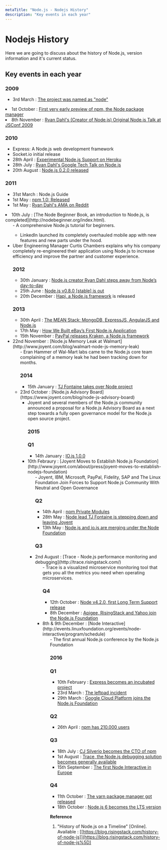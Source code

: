 ```yaml
---
metaTitle: "Node.js - Nodejs History"
description: "Key events in each year"
---
```


# Nodejs History


Here we are going to discuss about the history of Node.js, version information and it's current status.



## Key events in each year


### 2009

- 3rd March : [The project was named as "node"](https://github.com/nodejs/node-v0.x-archive/commit/19478ed4b14263c489e872156ca55ff16a07ebe0)
<li>1st October : <a href="https://groups.google.com/forum/?hl=en#!topic/nodejs/erDWyS4xPw8" rel="nofollow noreferrer">First very early preview of npm, the Node package<br />
manager</a></li>
<li>8th November : <a href="https://www.youtube.com/watch?v=ztspvPYybIY" rel="nofollow noreferrer">Ryan Dahl's (Creator of Node.js) Original
Node.js Talk    at JSConf 2009</a></li>

### 2010

- Express: A Node.js web development framework
- Socket.io initial release
- 28th April : [Experimental Node.js Support on Heroku](https://blog.heroku.com/archives/2010/4/28/node_js_support_experimental)
- 28th July : [Ryan Dahl's Google Tech Talk on Node.js](https://www.youtube.com/watch?v=F6k8lTrAE2g)
- 20th August : [Node.js 0.2.0 released](https://groups.google.com/forum/#!topic/nodejs/wEDF_X12HVc)

### 2011

- 31st March : Node.js Guide
- 1st May : [npm 1.0: Released](https://nodejs.org/en/blog/npm/npm-1-0-released/)
- 1st May : [Ryan Dahl's AMA on Reddit](https://www.reddit.com/r/node/comments/h1m2o/i_am_ryan_dahl_creator_of_nodejs_ama/)
<li>10th July : [The Node Beginner Book, an introduction to Node.js, is completed](http://nodebeginner.org/index.html).
<ul>
- A comprehensive Node.js tutorial for beginners.

- LinkedIn launched its completely overhauled mobile app with new features and new parts under the hood.

<li>Uber Engineering Manager Curtis Chambers explains why his company completely re-engineered their application using Node.js to increase
efficiency and improve the partner and customer experience.</li>

### 2012

- 30th  January : [Node.js creator Ryan Dahl steps away from Node’s day-to-day](https://groups.google.com/forum/#!topic/nodejs/hfajgpvGTLY)
- 25th June : [Node.js v0.8.0 [stable] is out](https://nodejs.org/en/blog/release/v0.8.0/)
- 20th December : [Hapi, a Node.js framework](http://hueniverse.com/2012/12/20/hapi-a-prologue/) is released

### 2013

- 30th April : [The MEAN Stack: MongoDB, ExpressJS, AngularJS and Node.js](http://blog.mongodb.org/post/49262866911/the-mean-stack-mongodb-expressjs-angularjs-and)
- 17th May : [How We Built eBay’s First Node.js Application](http://www.ebaytechblog.com/2013/05/17/how-we-built-ebays-first-node-js-application/)
- 15th November : [PayPal releases Kraken, a Node.js framework](https://github.com/krakenjs/kraken-js/releases/tag/v0.6.1)
<li>22nd November : [Node.js Memory Leak at Walmart](http://www.joyent.com/blog/walmart-node-js-memory-leak)
<ul>
- Eran Hammer of Wal-Mart labs came to the Node.js core team complaining of a memory leak he had been tracking down for months.

### 2014

- 15th January : [TJ Fontaine takes over Node project](https://nodejs.org/en/blog/uncategorized/tj-fontaine-new-node-lead/)
<li>23rd October : [Node.js Advisory Board](https://www.joyent.com/blog/node-js-advisory-board)
<ul>
<li>Joyent and several members of the Node.js community announced a proposal for a Node.js Advisory Board as a next step towards a fully open
governance model for the Node.js open source project.</li>

### 2015

### Q1

- 14th January : [IO.js 1.0.0](https://github.com/nodejs/node/commit/b82bb600370db7207a39e53329af228f6af3ffa1)
<li>10th Febraury : [Joyent Moves to Establish Node.js Foundation](http://www.joyent.com/about/press/joyent-moves-to-establish-nodejs-foundation)
<ul>
- Joyent, IBM, Microsoft, PayPal, Fidelity, SAP and The Linux Foundation Join Forces to Support Node.js Community With Neutral and Open Governance

### Q2

- 14th April : [npm Private Modules](https://www.npmjs.com/private-modules)
- 28th May : [Node lead TJ Fontaine is stepping down and leaving Joyent](http://venturebeat.com/2015/05/08/node-lead-tj-fontaine-is-stepping-down-and-leaving-joyent-too/)
- 13th May : [Node.js and io.js are merging under the Node Foundation](https://github.com/nodejs/node/issues/1664#issuecomment-101828384)

### Q3

<li>2nd August : [Trace - Node.js performance monitoring and debugging](http://trace.risingstack.com/)
<ul>
- Trace is a visualized microservice monitoring tool that gets you all the metrics you need when operating microservices.

### Q4

- 12th October : [Node v4.2.0, first Long Term Support release](https://nodejs.org/en/blog/release/v4.2.0/)
- 8th December : [Apigee, RisingStack and Yahoo join the Node.js Foundation](http://finance.yahoo.com/news/apigee-risingstack-yahoo-join-node-170000939.html)
<li>8th & 9th December : [Node Interactive](http://events.linuxfoundation.org/events/node-interactive/program/schedule)
<ul>
- The first annual Node.js conference by the Node.js Foundation

### 2016

### Q1

- 10th February : [Express becomes an incubated project](https://nodejs.org/en/blog/announcements/foundation-express-news/)
- 23rd March : [The leftpad incident](http://blog.npmjs.org/post/141577284765/kik-left-pad-and-npm)
- 29th March : [Google Cloud Platform joins the Node.js Foundation](https://nodejs.org/en/blog/announcements/welcome-google/)

### Q2

- 26th April : [npm has 210.000 users](http://blog.npmjs.org/post/143451680695/how-many-npm-users-are-there)

### Q3

- 18th July : [CJ Silverio becomes the CTO of npm](http://blog.npmjs.org/post/147604242320/npm-has-a-new-cto)
- 1st August : [Trace, the Node.js debugging solution becomes generally available](https://trace.risingstack.com/)
- 15th September : [The first Node Interactive in Europe](https://medium.com/@nodejs/news-from-the-node-js-ecosystem-6141bb3b2f10)

### Q4

- 11th October : [The yarn package manager got released](https://code.facebook.com/posts/1840075619545360)
- 18th October : [Node.js 6 becomes the LTS version](https://medium.com/@nodejs/node-js-v6-transitions-to-lts-be7f18c17159)

**Reference**

1. "History of Node.js on a Timeline" [Online]. Available : [[https://blog.risingstack.com/history-of-node-js]](https://blog.risingstack.com/history-of-node-js%5D)

